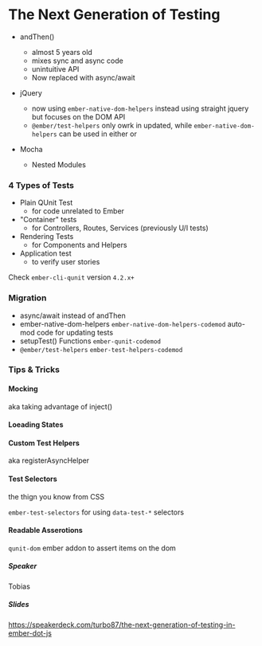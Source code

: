 # The Next Generation of Testing

- andThen()
  - almost 5 years old
  - mixes sync and async code
  - unintuitive API
  - Now replaced with async/await
  
- jQuery
  - now using `ember-native-dom-helpers` instead using straight jquery but focuses on the DOM API
  - `@ember/test-helpers` only owrk in updated, while `ember-native-dom-helpers` can be used in either or
  
- Mocha 
  - Nested Modules
  
### 4 Types of Tests
- Plain QUnit Test 
  - for code unrelated to Ember
- "Container" tests
  - for Controllers, Routes, Services (previously U/I tests)
- Rendering Tests
  - for Components and Helpers
- Application test
  - to verify user stories
  
Check `ember-cli-qunit` version `4.2.x+`

### Migration
- async/await instead of andThen
- ember-native-dom-helpers `ember-native-dom-helpers-codemod` auto-mod code for updating tests
- setupTest() Functions `ember-qunit-codemod`
- `@ember/test-helpers` `ember-test-helpers-codemod`

### Tips & Tricks

#### Mocking
aka taking advantage of inject()

#### Loeading States

#### Custom Test Helpers
aka registerAsyncHelper

#### Test Selectors
the thign you know from CSS

`ember-test-selectors` for using `data-test-*` selectors

#### Readable Asserotions

`qunit-dom` ember addon to assert items on the dom
  

##### Speaker
Tobias

##### Slides
https://speakerdeck.com/turbo87/the-next-generation-of-testing-in-ember-dot-js
